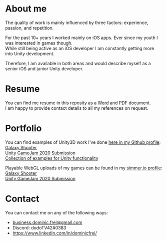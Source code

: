 # About me
The quality of work is mainly influenced by three factors: experience, passion, and repetition.

For the past 10+ years I worked mainly on iOS apps. Ever since my youth I was interested in games though.  
While still being active as an iOS developer I am constantly getting more into Unity development.

Therefore, I am available in both areas and would describe myself as a senior iOS and junior Unity developer.

# Resume
You can find me resume in this reposity as a [Word](https://github.com/DominicFrei/aboutme/raw/master/Dominic_CV_public.docx) and [PDF](https://github.com/DominicFrei/aboutme/raw/master/Dominic_CV_public.pdf) document.  
I am happy to provide contact details to all my references on request.

# Portfolio
You can find examples of Unity3D work I've done [here in my Github profile](https://github.com/DominicFrei?tab=repositories):  
[Galaxy Shooter](https://github.com/DominicFrei/galaxyshooter)  
[Unity GameJam 2020 Submission](https://github.com/DominicFrei/UnityGameJam2020)  
[Collection of examples for Unity functionality](https://github.com/DominicFrei/UnityExamples)

Playable WebGL uploads of my games can be found in my [simmer.io profile](https://simmer.io/@dominicfrei):  
[Galaxy Shooter](https://simmer.io/@dominicfrei/galaxy-shooter)  
[Unity GameJam 2020 Submission](https://simmer.io/@dominicfrei/unity-gamejam-2020-submission)  

# Contact
You can contact me on any of the following ways:
- business.dominic.frei@gmail.com
- Discord: dodoTV42#0383
- https://www.linkedin.com/in/dominicfrei/
